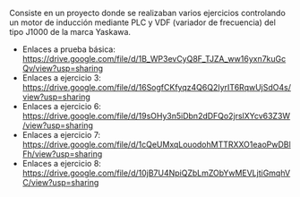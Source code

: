 Consiste en un proyecto donde se realizaban varios ejercicios controlando un motor de inducción mediante PLC y VDF (variador de frecuencia) del tipo J1000 de la marca Yaskawa.
  - Enlaces a prueba básica: https://drive.google.com/file/d/1B_WP3evCyQ8F_TJZA_ww16yxn7kuGcQv/view?usp=sharing
  - Enlaces a ejercicio 3: https://drive.google.com/file/d/16SogfCKfyqz4Q6Q2IyrIT6RqwUjSdO4s/view?usp=sharing
  - Enlaces a ejercicio 6: https://drive.google.com/file/d/19sOHy3n5iDbn2dDFQo2jrslXYcv63Z3W/view?usp=sharing
  - Enlaces a ejercicio 7: https://drive.google.com/file/d/1cQeUMxqLouodohMTTRXXO1eaoPwDBlFh/view?usp=sharing
  - Enlaces a ejercicio 8: https://drive.google.com/file/d/10jB7U4NpiQZbLmZObYwMEVLjtiGmqhVC/view?usp=sharing
